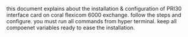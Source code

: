 this document explains about the installation & configuration of PRI30 interface card on coral flexicom 6000 exchange.
follow the steps and configure.
you must run all commands from hyper terminal.
keep all compoenet variables ready to ease the installation.
